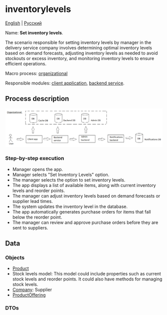 # inventorylevels

[English](inventorylevels.md) | [Русский](inventorylevels.ru.md)

Name: **Set inventory levels**.

The scenario responsible for setting inventory levels by manager in the delivery service company involves determining optimal inventory levels based on demand forecasts, adjusting inventory levels as needed to avoid stockouts or excess inventory, and monitoring inventory levels to ensure efficient operations.

Macro process: [organizational](../../macroprocesses/organizational.md)

Responsible modules: [client application](../../frontend/managerclient.md), [backend service](../../backend/managerbackend.md).

## Process description

![organizational_overall](../../img/organizational_overall.png)

### Step-by-step execution

- Manager opens the app.
- Manager selects "Set Inventory Levels" option.
- The manager selects the option to set inventory levels.
- The app displays a list of available items, along with current inventory levels and reorder points.
- The manager can adjust inventory levels based on demand forecasts or supplier lead times.
- The system updates the inventory level in the database.
- The app automatically generates purchase orders for items that fall below the reorder point.
- The manager can review and approve purchase orders before they are sent to suppliers.

## Data 

### Objects 

- [Product](https://github.com/alexeysp11/workflow-lib/blob/main/src/Models/Business/Products/Product.cs)
- Stock levels model: This model could include properties such as current stock levels and reorder points. It could also have methods for managing stock levels.
- [Company](https://github.com/alexeysp11/workflow-lib/blob/main/src/Models/Business/Customers/Company.cs): Supplier
- [ProductOffering](https://github.com/alexeysp11/workflow-lib/blob/main/src/Models/Business/Products/ProductOffering.cs)

### DTOs
